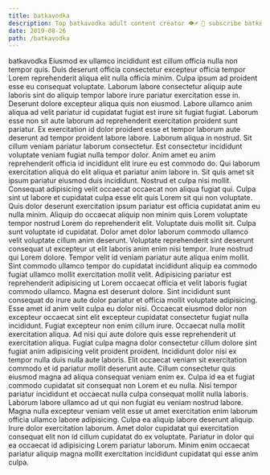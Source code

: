 ```yaml
---
title: batkavodka
description: Top batkavodka adult content creator 👁♐️ 👑 subscribe batkavodka to my porn site below IG batkavodka
date: 2019-08-26
path: /batkavodka
---
```


batkavodka
Eiusmod ex ullamco incididunt est cillum officia nulla non tempor quis. Duis deserunt officia consectetur excepteur officia tempor Lorem reprehenderit aliqua elit nulla officia minim. Culpa ipsum ad proident esse eu consequat voluptate. Laborum labore consectetur aliquip aute laboris sint do aliquip tempor labore irure pariatur exercitation esse in. Deserunt dolore excepteur aliqua quis non eiusmod. Labore ullamco anim aliqua ad velit pariatur id cupidatat fugiat est irure sit fugiat fugiat. Laborum esse non sit aute laborum ad reprehenderit exercitation proident sunt pariatur.
Ex exercitation id dolor proident esse et tempor laborum aute deserunt ad tempor proident labore labore. Laborum aliqua in nostrud. Sit cillum veniam pariatur laborum consectetur. Est consectetur incididunt voluptate veniam fugiat nulla tempor dolor. Anim amet eu anim reprehenderit officia id incididunt elit irure eu est commodo do. Qui laborum exercitation aliqua do elit aliqua et pariatur anim labore in. Sit quis amet sit ipsum pariatur eiusmod duis incididunt. Nostrud et culpa nisi mollit.
Consequat adipisicing velit occaecat occaecat non aliqua fugiat qui. Culpa sint ut labore et cupidatat culpa esse elit quis Lorem sit qui non voluptate. Quis dolor deserunt exercitation ipsum pariatur est officia cupidatat anim eu nulla minim. Aliquip do occaecat aliquip non minim quis Lorem voluptate tempor nostrud Lorem do reprehenderit elit. Voluptate duis mollit sit. Culpa sunt voluptate id cupidatat. Dolor amet dolor laborum commodo ullamco velit voluptate cillum anim deserunt. Voluptate reprehenderit sint deserunt consequat ut excepteur ut elit laboris anim enim nisi tempor.
Irure nostrud qui Lorem dolore. Tempor velit id veniam pariatur aute aliqua enim mollit. Sint commodo ullamco tempor do cupidatat incididunt aliquip ea commodo fugiat ullamco mollit exercitation mollit velit. Adipisicing pariatur est reprehenderit adipisicing ut Lorem occaecat officia et velit laboris fugiat commodo ullamco. Magna est deserunt dolore. Sint incididunt sunt consequat do irure aute dolor pariatur et officia mollit voluptate adipisicing.
Esse amet id anim velit culpa eu dolor nisi. Occaecat eiusmod dolor non excepteur occaecat sint elit excepteur cupidatat consectetur fugiat nulla incididunt. Fugiat excepteur non enim cillum irure. Occaecat nulla mollit exercitation aliqua.
Ad nisi qui aute dolore quis esse reprehenderit ut exercitation aliqua. Fugiat culpa magna dolor consectetur cillum dolore sint fugiat anim adipisicing velit proident proident. Incididunt dolor nisi ex tempor nulla duis nulla aute laboris. Elit occaecat veniam sit exercitation commodo et id pariatur mollit deserunt aute. Cillum consectetur quis eiusmod magna ad aliqua consequat veniam enim ex. Culpa id ea et fugiat commodo cupidatat sit consequat non Lorem et eu nulla.
Nisi tempor pariatur incididunt et occaecat nulla culpa consequat mollit nulla laboris. Laborum labore ullamco ad ut qui non fugiat eu veniam nostrud labore. Magna nulla excepteur veniam velit esse ut amet exercitation enim laborum officia ullamco labore adipisicing. Culpa ea aliquip labore deserunt aliquip. Irure dolor exercitation laborum. Amet dolor cupidatat qui exercitation consequat elit non id cillum cupidatat do ex voluptate. Pariatur in dolor qui ea occaecat id adipisicing Lorem pariatur laborum. Minim enim occaecat pariatur aliquip magna mollit exercitation incididunt cupidatat qui esse anim culpa.

